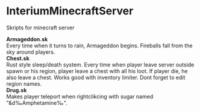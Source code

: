 # InteriumMinecraftServer
 Skripts for minecraft server

<b>Armageddon.sk</b><br>
Every time when it turns to rain, Armageddon begins. Fireballs fall from the sky around players.
<br>
<b>Chest.sk</b><br>
Rust style sleep/death system. Every time when player leave server outside spawn or his region, player leave a chest with all his loot. If player die, he also leave a chest.
Works good with inventory limiter. Dont forget to edit region names.
<br>
<b>Drug.sk</b><br>
Makes player teleport when rightclikcing with sugar named "&d‰Amphetamine‰".
<br>
